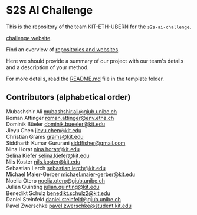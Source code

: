 # S2S AI Challenge

This is the repository of the team KIT-ETH-UBERN for
the `s2s-ai-challenge`.

[challenge website](https://s2s-ai-challenge.github.io/).

Find an overview of [repositories and websites](https://renkulab.io/gitlab/aaron.spring/s2s-ai-challenge/-/wikis/Flow-of-information:-Where-do-I-find-what%3F).

Here we should provide a summary of our project with our team's details and a
description of your method.

For more details, read the [README.md](https://renkulab.io/gitlab/daniel.steinfeld87/s2s-ai-challenge-kit-eth-ubern/-/blob/master/template/README.md) file in the template folder.

## Contributors (alphabetical order)

Mubashshir Ali <mubashshir.ali@giub.unibe.ch>  
Roman Attinger <roman.attinger@env.ethz.ch>  
Dominik Büeler <dominik.bueeler@kit.edu>  
Jieyu Chen <jieyu.chen@kit.edu>  
Christian Grams <grams@kit.edu>  
Siddharth Kumar Gururani <siddfisher@gmail.com>  
Nina Horat <nina.horat@kit.edu>  
Selina Kiefer <selina.kiefer@kit.edu>  
Nils Koster <nils.koster@kit.edu>  
Sebastian Lerch <sebastian.lerch@kit.edu>  
Michael Maier-Gerber <michael.maier-gerber@kit.edu>  
Noelia Otero <noelia.otero@giub.unibe.ch>  
Julian Quinting <julian.quinting@kit.edu>  
Benedikt Schulz <benedikt.schulz2@kit.edu>  
Daniel Steinfeld <daniel.steinfeld@giub.unibe.ch>  
Pavel Zwerschke <pavel.zwerschke@student.kit.edu>  

